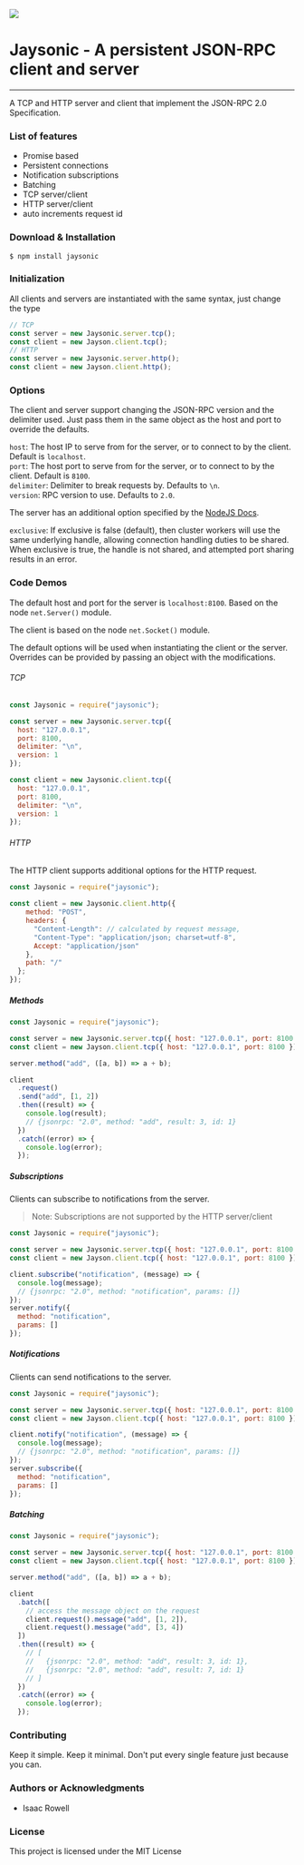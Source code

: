 ![](logo.png)

# Jaysonic - A persistent JSON-RPC client and server

---

A TCP and HTTP server and client that implement the JSON-RPC 2.0 Specification.

### List of features

- Promise based
- Persistent connections
- Notification subscriptions
- Batching
- TCP server/client
- HTTP server/client
- auto increments request id

### Download & Installation

```shell
$ npm install jaysonic
```

### Initialization

All clients and servers are instantiated with the same syntax, just change the type

```js
// TCP
const server = new Jaysonic.server.tcp();
const client = new Jayson.client.tcp();
// HTTP
const server = new Jaysonic.server.http();
const client = new Jayson.client.http();
```

### Options

The client and server support changing the JSON-RPC version and the delimiter used. Just pass them in the same object as the host and port to override the defaults.

`host`: The host IP to serve from for the server, or to connect to by the client. Default is `localhost`. \
`port`: The host port to serve from for the server, or to connect to by the client. Default is `8100`. \
`delimiter`: Delimiter to break requests by. Defaults to `\n`. \
`version`: RPC version to use. Defaults to `2.0`.

The server has an additional option specified by the [NodeJS Docs](https://nodejs.org/api/net.html#net_server_listen_options_callback).

`exclusive`: If exclusive is false (default), then cluster workers will use the same underlying handle, allowing connection handling duties to be shared. When exclusive is true, the handle is not shared, and attempted port sharing results in an error.

### Code Demos

The default host and port for the server is `localhost:8100`. Based on the node `net.Server()` module.

The client is based on the node `net.Socket()` module.

The default options will be used when instantiating the client or the server. Overrides can be provided by passing an object with the modifications.

###### TCP

```js
const Jaysonic = require("jaysonic");

const server = new Jaysonic.server.tcp({
  host: "127.0.0.1",
  port: 8100,
  delimiter: "\n",
  version: 1
});

const client = new Jaysonic.client.tcp({
  host: "127.0.0.1",
  port: 8100,
  delimiter: "\n",
  version: 1
});
```

###### HTTP

The HTTP client supports additional options for the HTTP request.

```js
const Jaysonic = require("jaysonic");

const client = new Jaysonic.client.http({
    method: "POST",
    headers: {
      "Content-Length": // calculated by request message,
      "Content-Type": "application/json; charset=utf-8",
      Accept: "application/json"
    },
    path: "/"
  };
});
```

##### Methods

```js
const Jaysonic = require("jaysonic");

const server = new Jaysonic.server.tcp({ host: "127.0.0.1", port: 8100 });
const client = new Jayson.client.tcp({ host: "127.0.0.1", port: 8100 });

server.method("add", ([a, b]) => a + b);

client
  .request()
  .send("add", [1, 2])
  .then((result) => {
    console.log(result);
    // {jsonrpc: "2.0", method: "add", result: 3, id: 1}
  })
  .catch((error) => {
    console.log(error);
  });
```

##### Subscriptions

Clients can subscribe to notifications from the server.

> Note: Subscriptions are not supported by the HTTP server/client

```js
const Jaysonic = require("jaysonic");

const server = new Jaysonic.server.tcp({ host: "127.0.0.1", port: 8100 });
const client = new Jayson.client.tcp({ host: "127.0.0.1", port: 8100 });

client.subscribe("notification", (message) => {
  console.log(message);
  // {jsonrpc: "2.0", method: "notification", params: []}
});
server.notify({
  method: "notification",
  params: []
});
```

##### Notifications

Clients can send notifications to the server.

```js
const Jaysonic = require("jaysonic");

const server = new Jaysonic.server.tcp({ host: "127.0.0.1", port: 8100 });
const client = new Jayson.client.tcp({ host: "127.0.0.1", port: 8100 });

client.notify("notification", (message) => {
  console.log(message);
  // {jsonrpc: "2.0", method: "notification", params: []}
});
server.subscribe({
  method: "notification",
  params: []
});
```

##### Batching

```js
const Jaysonic = require("jaysonic");

const server = new Jaysonic.server.tcp({ host: "127.0.0.1", port: 8100 });
const client = new Jayson.client.tcp({ host: "127.0.0.1", port: 8100 });

server.method("add", ([a, b]) => a + b);

client
  .batch([
    // access the message object on the request
    client.request().message("add", [1, 2]),
    client.request().message("add", [3, 4])
  ])
  .then((result) => {
    // [
    //   {jsonrpc: "2.0", method: "add", result: 3, id: 1},
    //   {jsonrpc: "2.0", method: "add", result: 7, id: 1}
    // ]
  })
  .catch((error) => {
    console.log(error);
  });
```

### Contributing

Keep it simple. Keep it minimal. Don't put every single feature just because you can.

### Authors or Acknowledgments

- Isaac Rowell

### License

This project is licensed under the MIT License
